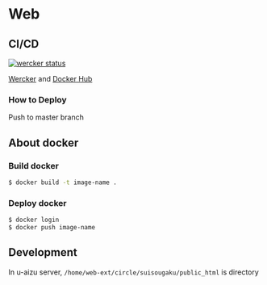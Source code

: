 # Web

## CI/CD
[![wercker status](https://app.wercker.com/status/a386b6de7bd42d67565fc6a8c3bd284c/m/master "wercker status")](https://app.wercker.com/project/byKey/a386b6de7bd42d67565fc6a8c3bd284c)

[Wercker](https://app.wercker.com/uoawe/web) and [Docker Hub](https://hub.docker.com/r/yoshitaka0418/uawe/)

### How to Deploy
Push to master branch

## About docker

### Build docker
```sh
$ docker build -t image-name .
```

### Deploy docker
```sh
$ docker login
$ docker push image-name
```

## Development
In u-aizu server,
`/home/web-ext/circle/suisougaku/public_html` is directory
